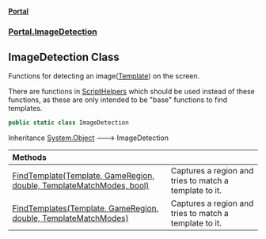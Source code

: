 #### [Portal](index.md 'index')
### [Portal.ImageDetection](Portal.ImageDetection.md 'Portal.ImageDetection')

## ImageDetection Class

Functions for detecting an image([Template](Template.md 'Portal.ImageDetection.Template')) on the screen.  
  
There are functions in [ScriptHelpers](ScriptHelpers.md 'Portal.Utility.ScriptHelpers') which should be used instead of these functions, as these are only intended to be "base" functions to find templates.

```csharp
public static class ImageDetection
```

Inheritance [System.Object](https://docs.microsoft.com/en-us/dotnet/api/System.Object 'System.Object') &#129106; ImageDetection

| Methods | |
| :--- | :--- |
| [FindTemplate(Template, GameRegion, double, TemplateMatchModes, bool)](ImageDetection.FindTemplate(Template,GameRegion,double,TemplateMatchModes,bool).md 'Portal.ImageDetection.ImageDetection.FindTemplate(Portal.ImageDetection.Template, Portal.GameRegion, double, OpenCvSharp.TemplateMatchModes, bool)') | Captures a region and tries to match a template to it. |
| [FindTemplates(Template, GameRegion, double, TemplateMatchModes)](ImageDetection.FindTemplates(Template,GameRegion,double,TemplateMatchModes).md 'Portal.ImageDetection.ImageDetection.FindTemplates(Portal.ImageDetection.Template, Portal.GameRegion, double, OpenCvSharp.TemplateMatchModes)') | Captures a region and tries to match a template to it. |

